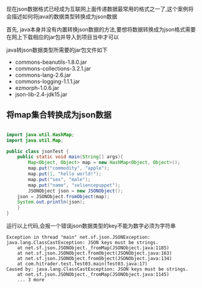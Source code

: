 
现在json数据格式已经成为互联网上面传递数据最常用的格式之一了,这个案例将会描述如何将java的数据类型转换成为json数据

首先, java本身并没有内置转换json数据的方法,要想将数据转换成为json格式需要在网上下载相应的jar包并导入到项目当中才可以

java转json数据类型所需要的jar包文件如下
* commons-beanutils-1.8.0.jar
* commons-collections-3.2.1.jar
* commons-lang-2.6.jar
* commons-logging-1.1.1.jar
* ezmorph-1.0.6.jar
* json-lib-2.4-jdk15.jar

## 将map集合转换成为json数据

```java

import java.util.HashMap;
import java.util.Map;

public class jsonTest {
    public static void main(String[] args){
        Map<Object, Object> map = new HashMap<Object, Object>(); 
        map.put("commodity", "apple");
        map.put(1, "hello world!");
        map.put("sex", "male");
        map.put("name", "seliencepuppet");
        JSONObject json = new JSONObject();
	json = JSONObject.fromObject(map);
	System.out.println(json);
    }
}
```

运行以上代码,会报一个错误json数据类型的key不能为数字必须为字符串
```error
Exception in thread "main" net.sf.json.JSONException: java.lang.ClassCastException: JSON keys must be strings.
	at net.sf.json.JSONObject._fromMap(JSONObject.java:1185)
	at net.sf.json.JSONObject.fromObject(JSONObject.java:163)
	at net.sf.json.JSONObject.fromObject(JSONObject.java:134)
	at com.hitrader.test.Test03.main(Test03.java:17)
Caused by: java.lang.ClassCastException: JSON keys must be strings.
	at net.sf.json.JSONObject._fromMap(JSONObject.java:1145)
	... 3 more
```
